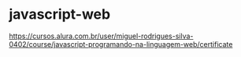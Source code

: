 # javascript-web

https://cursos.alura.com.br/user/miguel-rodrigues-silva-0402/course/javascript-programando-na-linguagem-web/certificate

